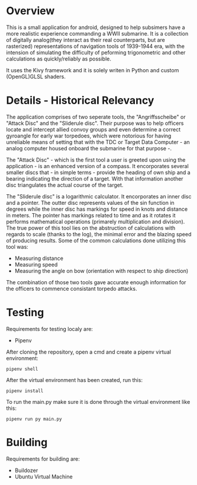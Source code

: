 # Overview
This is a small application for android, designed to help subsimers have a more realistic experience commanding a WWII submarine. It is a collection of digitally analog(they interact as their real counterparts, but are rasterized) representations of navigation tools of 1939-1944 era, with the intension of simulating the difficulty of peforming trigonometric and other calculations as quickly/reliably as possible.

It uses the Kivy framework and it is solely writen in Python and custom (OpenGL)GLSL shaders.

# Details - Historical Relevancy
The application comprises of two seperate tools, the "Angriffsscheibe" or "Attack Disc" and the "Sliderule disc". Their purpose was to help officers locate and intercept allied convoy groups and even determine a correct gyroangle for early war torpedoes, which were notorious for having unreliable means of setting that with the TDC or Target Data Computer - an analog computer housed onboard the submarine for that purpose -.

The "Attack Disc" - which is the first tool a user is greeted upon using the application - is an enhanced version of a compass. It encorporates several smaller discs that - in simple terms - provide the heading of own ship and a bearing indicating the direction of a target. With that information another disc triangulates the actual course of the target.

The "Sliderule disc" is a logarithmic calculator. It encorporates an inner disc and a pointer. The outter disc represents values of the sin function in degrees while the inner disc has markings for speed in knots and distance in meters. The pointer has markings related to time and as it rotates it performs mathematical operations
(primarely multiplication and division). The true power of this tool lies on the abstruction of calculations with regards to scale (thanks to the log), the minimal error and the blazing speed of producing results. Some of the common calculations done utilizing this tool was:
<ul>
  <li>
    Measuring distance
  </li>
  <li>
    Measuring speed
  </li>
  <li>
    Measuring the angle on bow (orientation with respect to ship direction)
  </li>
</ul>

The combination of those two tools gave accurate enough information for the officers to commence consistant torpedo attacks.

# Testing
Requirements for testing localy are:
<ul>
<li>Pipenv</li>
</ul>

After cloning the repository, open a cmd and create a pipenv virtual environment:
```
pipenv shell
```
After the virtual environment has been created, run this:
```
pipenv install
```
To run the main.py make sure it is done through the virtual environment like this:
```
pipenv run py main.py
```

# Building
Requirements for building are:
<ul>
<li>Buildozer</li>
<li>Ubuntu Virtual Machine</li>
</ul>
